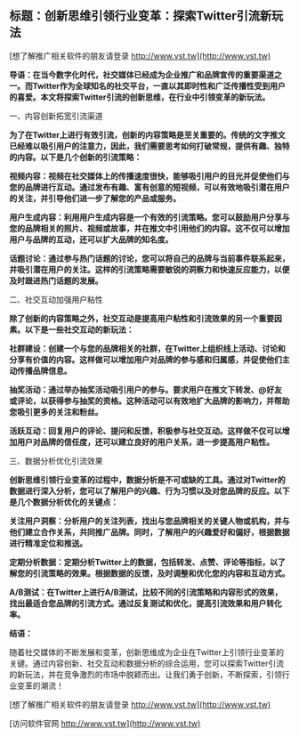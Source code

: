## **标题：创新思维引领行业变革：探索Twitter引流新玩法**

[想了解推广相关软件的朋友请登录 http://www.vst.tw](http://www.vst.tw)

**导语：在当今数字化时代，社交媒体已经成为企业推广和品牌宣传的重要渠道之一。而Twitter作为全球知名的社交平台，一直以其即时性和广泛传播性受到用户的喜爱。本文将探索Twitter引流的创新思维，在行业中引领变革的新玩法。**

一、内容创新拓宽引流渠道

**为了在Twitter上进行有效引流，创新的内容策略是至关重要的。传统的文字推文已经难以吸引用户的注意力，因此，我们需要思考如何打破常规，提供有趣、独特的内容。以下是几个创新的引流策略：**

**视频内容：视频在社交媒体上的传播速度很快，能够吸引用户的目光并促使他们与您的品牌进行互动。通过发布有趣、富有创意的短视频，可以有效地吸引潜在用户的关注，并引导他们进一步了解您的产品或服务。**

**用户生成内容：利用用户生成内容是一个有效的引流策略。您可以鼓励用户分享与您的品牌相关的照片、视频或故事，并在推文中引用他们的内容。这不仅可以增加用户与品牌的互动，还可以扩大品牌的知名度。**

**话题讨论：通过参与热门话题的讨论，您可以将自己的品牌与当前事件联系起来，并吸引潜在用户的关注。这样的引流策略需要敏锐的洞察力和快速反应能力，以便及时跟进热门话题的发展。**

二、社交互动加强用户粘性

**除了创新的内容策略之外，社交互动是提高用户粘性和引流效果的另一个重要因素。以下是一些社交互动的新玩法：**

**社群建设：创建一个与您的品牌相关的社群，在Twitter上组织线上活动、讨论和分享有价值的内容。这样做可以增加用户对品牌的参与感和归属感，并促使他们主动传播品牌信息。**

**抽奖活动：通过举办抽奖活动吸引用户的参与。要求用户在推文下转发、@好友或评论，以获得参与抽奖的资格。这种活动可以有效地扩大品牌的影响力，并帮助您吸引更多的关注和粉丝。**

**活跃互动：回复用户的评论、提问和反馈，积极参与社交互动。这样做不仅可以增加用户对品牌的信任度，还可以建立良好的用户关系，进一步提高用户粘性。**

三、数据分析优化引流效果

**创新思维引领行业变革的过程中，数据分析是不可或缺的工具。通过对Twitter的数据进行深入分析，您可以了解用户的兴趣、行为习惯以及对您品牌的反应。以下是几个数据分析优化的关键点：**

**关注用户洞察：分析用户的关注列表，找出与您品牌相关的关键人物或机构，并与他们建立合作关系，共同推广品牌。同时，了解用户的兴趣爱好和偏好，根据数据进行精准定位和推送。**

**定期分析数据：定期分析Twitter上的数据，包括转发、点赞、评论等指标，以了解您的引流策略的效果。根据数据的反馈，及时调整和优化您的内容和互动方式。**

**A/B测试：在Twitter上进行A/B测试，比较不同的引流策略和内容形式的效果，找出最适合您品牌的引流方式。通过反复测试和优化，提高引流效果和用户转化率。**

**结语：**

随着社交媒体的不断发展和变革，创新思维成为企业在Twitter上引领行业变革的关键。通过内容创新、社交互动和数据分析的综合运用，您可以探索Twitter引流的新玩法，并在竞争激烈的市场中脱颖而出。让我们勇于创新，不断探索，引领行业变革的潮流！

[想了解推广相关软件的朋友请登录 http://www.vst.tw](http://www.vst.tw)


[访问软件官网 http://www.vst.tw](http://www.vst.tw)
